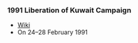 ### 1991 Liberation of Kuwait Campaign
- [Wiki](https://en.wikipedia.org/wiki/Liberation_of_Kuwait_campaign)
- On 24–28 February 1991